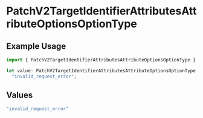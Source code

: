 # PatchV2TargetIdentifierAttributesAttributeOptionsOptionType

## Example Usage

```typescript
import { PatchV2TargetIdentifierAttributesAttributeOptionsOptionType } from "attio-js/models/errors";

let value: PatchV2TargetIdentifierAttributesAttributeOptionsOptionType =
  "invalid_request_error";
```

## Values

```typescript
"invalid_request_error"
```